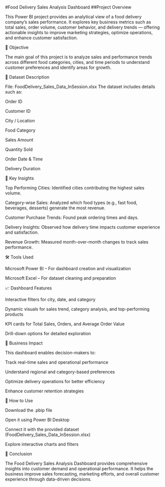 
#Food Delivery Sales Analysis Dashboard
##Project Overview

This Power BI project provides an analytical view of a food delivery company’s sales performance. It explores key business metrics such as total sales, order volume, customer behavior, and delivery trends — offering actionable insights to improve marketing strategies, optimize operations, and enhance customer satisfaction.

🎯 Objective

The main goal of this project is to analyze sales and performance trends across different food categories, cities, and time periods to understand customer preferences and identify areas for growth.

📂 Dataset Description

File: FoodDelivery_Sales_Data_InSession.xlsx
The dataset includes details such as:

Order ID

Customer ID

City / Location

Food Category

Sales Amount

Quantity Sold

Order Date & Time

Delivery Duration

🧠 Key Insights

Top Performing Cities: Identified cities contributing the highest sales volume.

Category-wise Sales: Analyzed which food types (e.g., fast food, beverages, desserts) generate the most revenue.

Customer Purchase Trends: Found peak ordering times and days.

Delivery Insights: Observed how delivery time impacts customer experience and satisfaction.

Revenue Growth: Measured month-over-month changes to track sales performance.

🛠️ Tools Used

Microsoft Power BI – For dashboard creation and visualization

Microsoft Excel – For dataset cleaning and preparation

📈 Dashboard Features

Interactive filters for city, date, and category

Dynamic visuals for sales trend, category analysis, and top-performing products

KPI cards for Total Sales, Orders, and Average Order Value

Drill-down options for detailed exploration

🧩 Business Impact

This dashboard enables decision-makers to:

Track real-time sales and operational performance

Understand regional and category-based preferences

Optimize delivery operations for better efficiency

Enhance customer retention strategies

🚀 How to Use

Download the .pbip file

Open it using Power BI Desktop

Connect it with the provided dataset (FoodDelivery_Sales_Data_InSession.xlsx)

Explore interactive charts and filters

📘 Conclusion

The Food Delivery Sales Analysis Dashboard provides comprehensive insights into customer demand and operational performance. It helps the business improve sales forecasting, marketing efforts, and overall customer experience through data-driven decisions.

